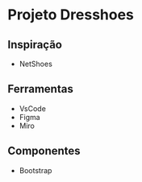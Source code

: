 # Projeto Dresshoes

## Inspiração
- NetShoes

## Ferramentas
- VsCode
- Figma
- Miro

## Componentes
- Bootstrap
